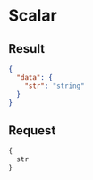 # Scalar

## Result

```json
{
  "data": {
    "str": "string"
  }
}
```

## Request

```graphql
{
  str
}
```

